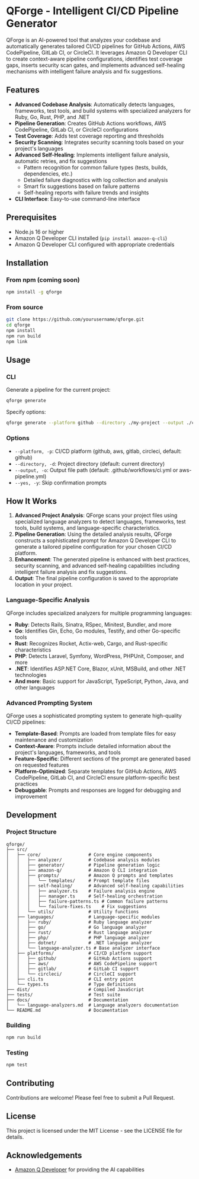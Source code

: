 # QForge - Intelligent CI/CD Pipeline Generator

QForge is an AI-powered tool that analyzes your codebase and automatically generates tailored CI/CD pipelines for GitHub Actions, AWS CodePipeline, GitLab CI, or CircleCI. It leverages Amazon Q Developer CLI to create context-aware pipeline configurations, identifies test coverage gaps, inserts security scan gates, and implements advanced self-healing mechanisms with intelligent failure analysis and fix suggestions.

## Features

- **Advanced Codebase Analysis**: Automatically detects languages, frameworks, test tools, and build systems with specialized analyzers for Ruby, Go, Rust, PHP, and .NET
- **Pipeline Generation**: Creates GitHub Actions workflows, AWS CodePipeline, GitLab CI, or CircleCI configurations
- **Test Coverage**: Adds test coverage reporting and thresholds
- **Security Scanning**: Integrates security scanning tools based on your project's languages
- **Advanced Self-Healing**: Implements intelligent failure analysis, automatic retries, and fix suggestions
  - Pattern recognition for common failure types (tests, builds, dependencies, etc.)
  - Detailed failure diagnostics with log collection and analysis
  - Smart fix suggestions based on failure patterns
  - Self-healing reports with failure trends and insights
- **CLI Interface**: Easy-to-use command-line interface

## Prerequisites

- Node.js 16 or higher
- Amazon Q Developer CLI installed (`pip install amazon-q-cli`)
- Amazon Q Developer CLI configured with appropriate credentials

## Installation

### From npm (coming soon)

```bash
npm install -g qforge
```

### From source

```bash
git clone https://github.com/yourusername/qforge.git
cd qforge
npm install
npm run build
npm link
```

## Usage

### CLI

Generate a pipeline for the current project:

```bash
qforge generate
```

Specify options:

```bash
qforge generate --platform github --directory ./my-project --output ./custom-pipeline.yml
```

### Options

- `--platform, -p`: CI/CD platform (github, aws, gitlab, circleci, default: github)
- `--directory, -d`: Project directory (default: current directory)
- `--output, -o`: Output file path (default: .github/workflows/ci.yml or aws-pipeline.yml)
- `--yes, -y`: Skip confirmation prompts

## How It Works

1. **Advanced Project Analysis**: QForge scans your project files using specialized language analyzers to detect languages, frameworks, test tools, build systems, and language-specific characteristics.
2. **Pipeline Generation**: Using the detailed analysis results, QForge constructs a sophisticated prompt for Amazon Q Developer CLI to generate a tailored pipeline configuration for your chosen CI/CD platform.
3. **Enhancement**: The generated pipeline is enhanced with best practices, security scanning, and advanced self-healing capabilities including intelligent failure analysis and fix suggestions.
4. **Output**: The final pipeline configuration is saved to the appropriate location in your project.

### Language-Specific Analysis

QForge includes specialized analyzers for multiple programming languages:

- **Ruby**: Detects Rails, Sinatra, RSpec, Minitest, Bundler, and more
- **Go**: Identifies Gin, Echo, Go modules, Testify, and other Go-specific tools
- **Rust**: Recognizes Rocket, Actix-web, Cargo, and Rust-specific characteristics
- **PHP**: Detects Laravel, Symfony, WordPress, PHPUnit, Composer, and more
- **.NET**: Identifies ASP.NET Core, Blazor, xUnit, MSBuild, and other .NET technologies
- **And more**: Basic support for JavaScript, TypeScript, Python, Java, and other languages

### Advanced Prompting System

QForge uses a sophisticated prompting system to generate high-quality CI/CD pipelines:

- **Template-Based**: Prompts are loaded from template files for easy maintenance and customization
- **Context-Aware**: Prompts include detailed information about the project's languages, frameworks, and tools
- **Feature-Specific**: Different sections of the prompt are generated based on requested features
- **Platform-Optimized**: Separate templates for GitHub Actions, AWS CodePipeline, GitLab CI, and CircleCI ensure platform-specific best practices
- **Debuggable**: Prompts and responses are logged for debugging and improvement

## Development

### Project Structure

```
qforge/
├── src/
│   ├── core/                  # Core engine components
│   │   ├── analyzer/          # Codebase analysis modules
│   │   ├── generator/         # Pipeline generation logic
│   │   ├── amazon-q/          # Amazon Q CLI integration
│   │   ├── prompts/           # Amazon Q prompts and templates
│   │   │   └── templates/     # Prompt template files
│   │   ├── self-healing/      # Advanced self-healing capabilities
│   │   │   ├── analyzer.ts    # Failure analysis engine
│   │   │   ├── manager.ts     # Self-healing orchestration
│   │   │   ├── failure-patterns.ts # Common failure patterns
│   │   │   └── failure-fixes.ts    # Fix suggestions
│   │   └── utils/             # Utility functions
│   ├── languages/             # Language-specific modules
│   │   ├── ruby/              # Ruby language analyzer
│   │   ├── go/                # Go language analyzer
│   │   ├── rust/              # Rust language analyzer
│   │   ├── php/               # PHP language analyzer
│   │   ├── dotnet/            # .NET language analyzer
│   │   └── language-analyzer.ts # Base analyzer interface
│   ├── platforms/             # CI/CD platform support
│   │   ├── github/            # GitHub Actions support
│   │   ├── aws/               # AWS CodePipeline support
│   │   ├── gitlab/            # GitLab CI support
│   │   └── circleci/          # CircleCI support
│   ├── cli.ts                 # CLI entry point
│   └── types.ts               # Type definitions
├── dist/                      # Compiled JavaScript
├── tests/                     # Test suite
├── docs/                      # Documentation
│   └── language-analyzers.md  # Language analyzers documentation
└── README.md                  # Documentation
```

### Building

```bash
npm run build
```

### Testing

```bash
npm test
```

## Contributing

Contributions are welcome! Please feel free to submit a Pull Request.

## License

This project is licensed under the MIT License - see the LICENSE file for details.

## Acknowledgements

- [Amazon Q Developer](https://aws.amazon.com/q/developer/) for providing the AI capabilities